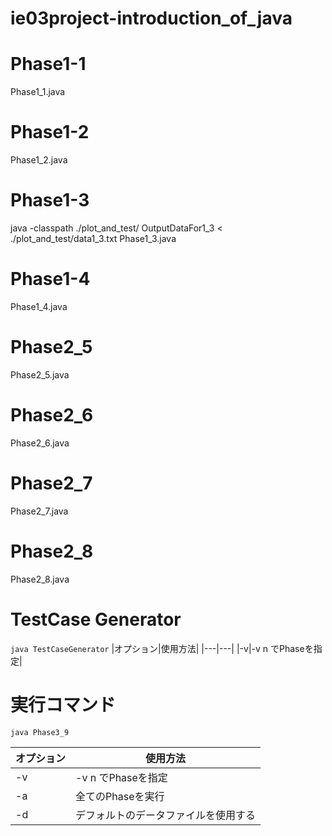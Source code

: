 # ie03project-introduction_of_java

# Phase1-1
Phase1_1.java


# Phase1-2
Phase1_2.java


# Phase1-3
java -classpath ./plot_and_test/ OutputDataFor1_3 < ./plot_and_test/data1_3.txt
Phase1_3.java

# Phase1-4
Phase1_4.java


# Phase2_5
Phase2_5.java


# Phase2_6
Phase2_6.java


# Phase2_7
Phase2_7.java


# Phase2_8
Phase2_8.java


# TestCase Generator
```java TestCaseGenerator```
|オプション|使用方法|
|---|---|
|-v|-v n でPhaseを指定|

# 実行コマンド
```java Phase3_9```

|オプション|使用方法|
|---|---|
|-v|-v n でPhaseを指定|
|-a|全てのPhaseを実行|
|-d|デフォルトのデータファイルを使用する|


